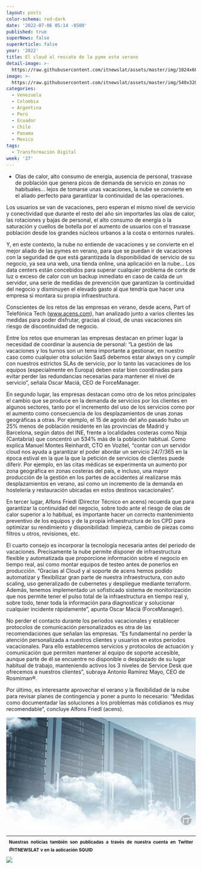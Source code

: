 ```yaml
---
layout: posts
color-schema: red-dark
date: '2022-07-06 05:14 -0500'
published: true
superNews: false
superArticle: false
year: '2022'
title: El cloud al rescate de la pyme este verano
detail-image: >-
  https://raw.githubusercontent.com/itnewslat/assets/master/img/1024x680/Servidores-Cloud-g.jpg
image: >-
  https://raw.githubusercontent.com/itnewslat/assets/master/img/540x320/Servidores-Cloud-p.jpg
categories:
  - Venezuela
  - Colombia
  - Argentina
  - Perú
  - Ecuador
  - Chile
  - Panama
  - Mexico
tags:
  - Transformación Digital
week: '27'
---
```

- Olas de calor, alto consumo de energía, ausencia de personal, trasvase de población que genera picos de demanda de servicio en zonas no habituales… lejos de tomarse unas vacaciones, la nube se convierte en el aliado perfecto para garantizar la continuidad de las operaciones.

Los usuarios se van de vacaciones, pero esperan el mismo nivel de servicio y conectividad que durante el resto del año sin importarles las olas de calor, las rotaciones y bajas de personal, el alto consumo de energía o la saturación y cuellos de botella por el aumento de usuarios con el trasvase población desde los grandes núcleos urbanos a la costa o entornos rurales.
 
Y, en este contexto, la nube no entiende de vacaciones y se convierte en el mejor aliado de las pymes en verano, para que se puedan ir de vacaciones con la seguridad de que está garantizada la disponibilidad de servicio de su negocio, ya sea una web, una tienda online, una aplicación en la nube… Los data centers están concebidos para superar cualquier problema de corte de luz o exceso de calor con un backup inmediato en caso de caída de un servidor, una serie de medidas de prevención que garantizan la continuidad del negocio y disminuyen el elevado gasto al que tendría que hacer una empresa si montara su propia infraestructura.
 
Conscientes de los retos de las empresas en verano, desde acens, Part of Telefónica Tech (www.acens.com), han analizado junto a varios clientes las medidas para poder disfrutar, gracias al cloud, de unas vacaciones sin riesgo de discontinuidad de negocio.
 
Entre los retos que enumeran las empresas destacan en primer lugar la necesidad de coordinar la ausencia de personal: “La gestión de las vacaciones y los turnos son un tema importante a gestionar, en nuestro caso como cualquier otra solución SaaS debemos estar always on y cumplir con nuestros estrictos SLAs de servicio, por lo tanto las vacaciones de los equipos (especialmente en Europa) deben estar bien coordinadas para evitar perder las redundancias necesarias para mantener el nivel de servicio”, señala Oscar Maciá, CEO de ForceManager.
 
En segundo lugar, las empresas destacan como otro de los retos principales el cambio que se produce en la demanda de servicios por los clientes en algunos sectores, tanto por el incremento del uso de los servicios como por el aumento como consecuencia de los desplazamientos de unas zonas geográficas a otras. Por ejemplo, el 15 de agosto del año pasado hubo un 25% menos de población residente en las provincias de Madrid y Barcelona, según datos del INE, frente a localidades costeras como Noja (Cantabria) que concentró un 534% más de la población habitual. Como explica Manuel Montes Reinhardt, CTO en Vozitel, “contar con un servidor cloud nos ayuda a garantizar el poder abordar un servicio 24/7/365 en la época estival en la que la que la petición de servicios de clientes puede diferir. Por ejemplo, en las citas médicas se experimenta un aumento por zona geográfica en zonas costeras del país, e incluso, una mayor producción de la gestión en los partes de accidentes al realizarse más desplazamientos en verano, así como un incremento de la demanda en hostelería y restauración ubicadas en estos destinos vacacionales”.
 
En tercer lugar, Alfons Friedl (Director Técnico en acens) recuerda que para garantizar la continuidad del negocio, sobre todo ante el riesgo de olas de calor superior a lo habitual, es importante hacer un correcto mantenimiento preventivo de los equipos y de la propia infraestructura de los CPD para optimizar su rendimiento y disponibilidad: limpieza, cambio de piezas como filtros u otros, revisiones, etc.

El cuarto consejo es incorporar la tecnología necesaria antes del periodo de vacaciones. Precisamente la nube permite disponer de infraestructura flexible y automatizada que proporcione información sobre el negocio en tiempo real, así como montar equipos de testeo antes de ponerlos en producción. “Gracias al Cloud y al soporte de acens hemos podido automatizar y flexibilizar gran parte de nuestra infraestructura, con auto scaling, uso generalizado de cubernetes y despliegue mediante terraform. Además, tenemos implementado un sofisticado sistema de monitorización que nos permite tener el pulso total de la infraestructura en tiempo real y, sobre todo, tener toda la información para diagnosticar y solucionar cualquier incidente rápidamente”, apunta Oscar Maciá (ForceManager).
 
No perder el contacto durante los periodos vacacionales y establecer protocolos de comunicación personalizados es otra de las recomendaciones que señalan las empresas. “Es fundamental no perder la atención personalizada a nuestros clientes y usuarios en estos periodos vacacionales. Para ello establecemos servicios y protocolos de actuación y comunicación que permiten mantener al equipo de soporte accesible, aunque parte de él se encuentre no disponible o desplazado de su lugar habitual de trabajo, manteniendo activos los 3 niveles de Service Desk que ofrecemos a nuestros clientes”, subraya Antonio Ramírez Mayo, CEO de Rosmiman®.
 
Por último, es interesante aprovechar el verano y la flexibilidad de la nube para revisar planes de contingencia y poner a punto lo necesario: “Medidas como documentadar las soluciones a los problemas más cotidianos es muy recomendable”, concluye Alfons Friedl (acens).

![](https://raw.githubusercontent.com/itnewslat/assets/master/img/540x320/Servidores-Cloud-p.jpg)

<table style="height: 42px;" width="569">
<tbody>
<tr>
<td style="text-align: justify;"><sub><strong>Nuestras noticias también son publicadas a través de nuestra cuenta en Twitter <a href="https://twitter.com/itnewslat?lang=es">@ITNEWSLAT</a> y en la aplicación <a href="https://squidapp.co/en/">SQUID</a></strong></sub></td>
</tr>
</tbody>
</table>

<img src="https://tracker.metricool.com/c3po.jpg?hash=56f88a41e39ab42c063cc51676587a04"/>